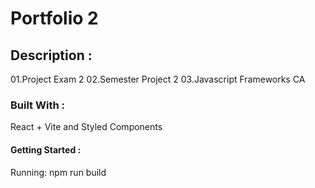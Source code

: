 # Portfolio 2

## Description :

01.Project Exam 2
02.Semester Project 2
03.Javascript Frameworks CA

### Built With :

React + Vite and Styled Components

#### Getting Started :

Running: npm run build